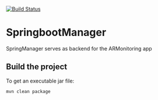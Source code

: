 [![Build Status](https://travis-ci.org/FinalworkDigX/SpringbootManager.svg?branch=master)](https://travis-ci.org/FinalworkDigX/SpringbootManager)

# SpringbootManager

SpringManager serves as backend for the ARMonitoring app

## Build the project

To get an executable jar file:
```
mvn clean package
```
 
